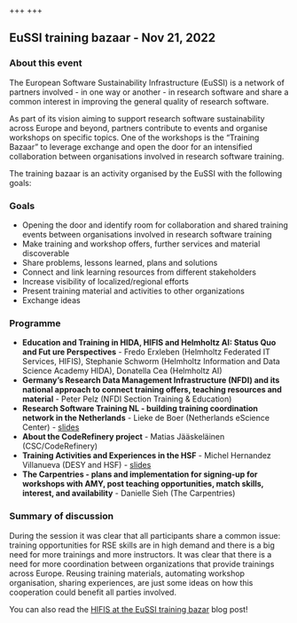 +++
+++

## EuSSI training bazaar - Nov 21, 2022


### About this event

The European Software Sustainability Infrastructure (EuSSI) is a network of
partners involved - in one way or another - in research software and share a
common interest in improving the general quality of research software.

As part of its vision aiming to support research software sustainability
across Europe and beyond, partners contribute to events and organise workshops
on specific topics. One of the workshops is the “Training Bazaar” to leverage
exchange and open the door for an intensified collaboration between
organisations involved in research software training.

The training bazaar is an activity organised by the EuSSI with the following
goals:


### Goals

- Opening the door and identify room for collaboration and shared training events between organisations involved in research software training
- Make training and workshop offers, further services and material discoverable
- Share problems, lessons learned, plans and solutions
- Connect and link learning resources from different stakeholders
- Increase visibility of localized/regional efforts
- Present training material and activities to other organizations
- Exchange ideas


### Programme

- **Education and Training in HIDA, HIFIS and Helmholtz AI: Status Quo and Fut
ure Perspectives** - Fredo Erxleben (Helmholtz Federated IT Services, HIFIS), Stephanie Schworm (Helmholtz Information and Data Science Academy HIDA), Donatella Cea (Helmholtz AI)
- **Germany’s Research Data Management Infrastructure (NFDI) and its national approach to connect training offers, teaching resources and material** - Peter Pelz (NFDI Section Training & Education)
- **Research Software Training NL - building training coordination network in the Netherlands** - Lieke de Boer (Netherlands eScience Center) - [slides](https://doi.org/10.5446/60137)
- **About the CodeRefinery project** - Matias Jääskeläinen (CSC/CodeRefinery)
- **Training Activities and Experiences in the HSF** - Michel Hernandez Villanueva (DESY and HSF) - [slides](https://doi.org/10.5446/60138)
- **The Carpentries - plans and implementation for signing-up for workshops with AMY, post teaching opportunities, match skills, interest, and availability** - Danielle Sieh (The Carpentries)


### Summary of discussion

During the session it was clear that all participants share a common issue:
training opportunities for RSE skills are in high demand and there is a big
need for more trainings and more instructors. It was clear that there is a
need for more coordination between organizations that provide trainings across
Europe. Reusing training materials, automating workshop organisation, sharing
experiences, are just some ideas on how this cooperation could benefit all
parties involved.


You can also read the [HIFIS at the EuSSI training bazar](https://hifis.net/news/2022/11/30/HIFIS-at-EuSSI-training-bazar.html) blog post!
